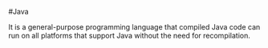 #Java
It is a general-purpose programming language that compiled Java code can run on all platforms that support Java without the need for recompilation.